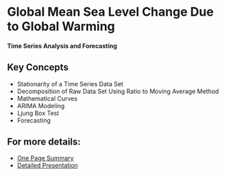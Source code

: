 # Global Mean Sea Level Change Due to Global Warming
#### Time Series Analysis and Forecasting


## Key Concepts
- Stationarity of a Time Series Data Set
- Decomposition of Raw Data Set Using Ratio to Moving Average Method
- Mathematical Curves
- ARIMA Modeling 
- Ljung Box Test
- Forecasting

## For more details:
- [One Page Summary](https://drive.google.com/file/d/1835-V33Aik9isA3ze79zMhQ-2tQpYQqx/view?usp=sharing)
- [Detailed Presentation](https://drive.google.com/file/d/1yu09TEgyrgKdqOIaM_CPhm5E_Exl34yX/view?usp=sharing)
